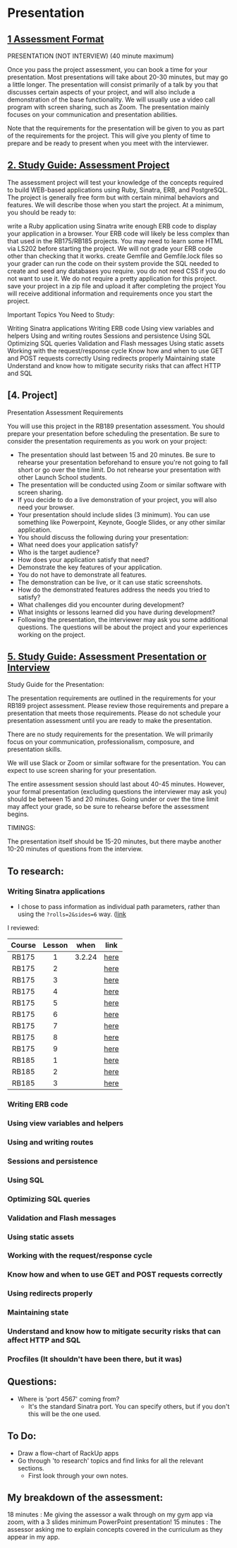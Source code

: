 # Presentation

## [1	Assessment Format](https://launchschool.com/lessons/67daf349/assignments/7758362c)

PRESENTATION (NOT INTERVIEW) (40 minute maximum)

Once you pass the project assessment, you can book a time for your presentation. Most presentations will take about 20-30 minutes, but may go a little longer. The presentation will consist primarily of a talk by you that discusses certain aspects of your project, and will also include a demonstration of the base functionality. We will usually use a video call program with screen sharing, such as Zoom. The presentation mainly focuses on your communication and presentation abilities.

Note that the requirements for the presentation will be given to you as part of the requirements for the project. This will give you plenty of time to prepare and be ready to present when you meet with the interviewer.

## [2. Study Guide: Assessment Project](https://launchschool.com/lessons/67daf349/assignments/52052d50)

The assessment project will test your knowledge of the concepts required to build WEB-based applications using Ruby, Sinatra, ERB, and PostgreSQL. The project is generally free form but with certain minimal behaviors and features. We will describe those when you start the project. At a minimum, you should be ready to:

write a Ruby application using Sinatra
write enough ERB code to display your application in a browser. Your ERB code will likely be less complex than that used in the RB175/RB185 projects. You may need to learn some HTML via LS202 before starting the project. We will not grade your ERB code other than checking that it works.
create Gemfile and Gemfile.lock files so your grader can run the code on their system
provide the SQL needed to create and seed any databases you require.
you do not need CSS if you do not want to use it. We do not require a pretty application for this project.
save your project in a zip file and upload it after completing the project
You will receive additional information and requirements once you start the project.

Important Topics You Need to Study:

Writing Sinatra applications
Writing ERB code
Using view variables and helpers
Using and writing routes
Sessions and persistence
Using SQL
Optimizing SQL queries
Validation and Flash messages
Using static assets
Working with the request/response cycle
Know how and when to use GET and POST requests correctly
Using redirects properly
Maintaining state
Understand and know how to mitigate security risks that can affect HTTP and SQL

## [4. Project]

Presentation Assessment Requirements

You will use this project in the RB189 presentation assessment. You should prepare your presentation before scheduling the presentation. Be sure to consider the presentation requirements as you work on your project:

- The presentation should last between 15 and 20 minutes. Be sure to rehearse your presentation beforehand to ensure you're not going to fall short or go over the time limit. Do not rehearse your presentation with other Launch School students.
- The presentation will be conducted using Zoom or similar software with screen sharing.
- If you decide to do a live demonstration of your project, you will also need your browser.
- Your presentation should include slides (3 minimum). You can use something like Powerpoint, Keynote, Google Slides, or any other similar application.
- You should discuss the following during your presentation:
- What need does your application satisfy?
- Who is the target audience?
- How does your application satisfy that need?
- Demonstrate the key features of your application.
- You do not have to demonstrate all features.
- The demonstration can be live, or it can use static screenshots.
- How do the demonstrated features address the needs you tried to satisfy?
- What challenges did you encounter during development?
- What insights or lessons learned did you have during development?
- Following the presentation, the interviewer may ask you some additional questions. The questions will be about the project and your experiences working on the project.

## [5. Study Guide: Assessment Presentation or Interview](https://launchschool.com/lessons/67daf349/assignments/9988e7f0)

Study Guide for the Presentation:

The presentation requirements are outlined in the requirements for your RB189 project assessment. Please review those requirements and prepare a presentation that meets those requirements. Please do not schedule your presentation assessment until you are ready to make the presentation.

There are no study requirements for the presentation. We will primarily focus on your communication, professionalism, composure, and presentation skills.

We will use Slack or Zoom or similar software for the presentation. You can expect to use screen sharing for your presentation.

The entire assessment session should last about 40-45 minutes. However, your formal presentation (excluding questions the interviewer may ask you) should be between 15 and 20 minutes. Going under or over the time limit may affect your grade, so be sure to rehearse before the assessment begins.


TIMINGS:

The presentation itself should be 15-20 minutes, but there maybe another 10-20 minutes of questions from the interview.


## To research:

### Writing Sinatra applications

- I  chose to pass information as individual path parameters, rather than using the `?rolls=2&sides=6` way. ([link](https://launchschool.com/lessons/cac53b94/assignments/4d46009e) 

I reviewed:

| Course | Lesson | when | link |
| :---: | :---: | :---: | :---: |
| RB175 | 1| 3.2.24 |[here](https://github.com/SandyRodger/RB175_networked_applications/blob/main/01_introduction_and_prerequisites.md )|
| RB175 |2||[here]()|
| RB175 |3||[here]()|
| RB175 |4||[here]()|
| RB175 |5||[here]()|
| RB175 |6||[here]()|
| RB175 |7||[here]()|
| RB175 |8||[here]()|
| RB175 |9||[here]()|
| RB185 |1||[here]()|
| RB185 |2||[here]()|
| RB185 |3||[here]()|


### Writing ERB code
### Using view variables and helpers
### Using and writing routes
### Sessions and persistence
### Using SQL
### Optimizing SQL queries
### Validation and Flash messages
### Using static assets
### Working with the request/response cycle
### Know how and when to use GET and POST requests correctly
### Using redirects properly
### Maintaining state
### Understand and know how to mitigate security risks that can affect HTTP and SQL
### Procfiles (It shouldn't have been there, but it was)

## Questions:

- Where is 'port 4567' coming from?
  - It's the standard Sinatra port. You can specify others, but if you don't this will be the one used.

## To Do:

- Draw a flow-chart of RackUp apps
- Go through 'to research' topics and find links for all the relevant sections.
  - First look through your own notes.

## My breakdown of the assessment:

18 minutes : Me giving the assessor a walk through on my gym app via zoom, with a 3 slides minimum PowerPoint presentation!
15 minutes : The assessor asking me to explain concepts covered in the curriculum as they appear in my app.



